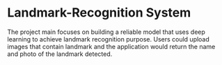 # Landmark-Recognition System 
The project main focuses on building a reliable model that uses deep learning to achieve landmark recognition purpose. Users could upload images that contain landmark and the application would return the name and photo of the landmark detected.
